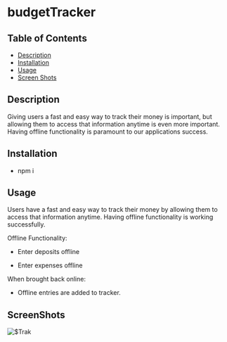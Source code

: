 # budgetTracker

## Table of Contents

- [Description](#Description)
- [Installation](#Installation)
- [Usage](#Usage)
- [Screen Shots](#ScreenShots)

## Description

Giving users a fast and easy way to track their money is important, but allowing them to access that information anytime is even more important. Having offline functionality is paramount to our applications success.

## Installation

- npm i

## Usage

Users have a fast and easy way to track their money by allowing them to access that information anytime. Having offline functionality is working successfully.

Offline Functionality:

- Enter deposits offline

- Enter expenses offline

When brought back online:

- Offline entries are added to tracker.

## ScreenShots

![$Trak]()
